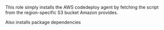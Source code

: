 This role simply installs the AWS codedeploy agent by fetching the script from the region-specific S3 bucket Amazon provides.

Also installs package dependencies